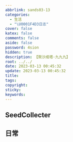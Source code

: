 ```yaml
---
abbrlink: sands03-13
categories:
  - 生活
  - "\U0001F4D3日志"
cover: false
katex: false
comments: false
aside: false
password: 4sion
hidden: true
description: 【聚沙成塔·九九九】
root: ../../
date: 2023-03-13 00:45:32
update: 2023-03-13 00:45:32
title:
tags:
copyright:
sticky:
keywords:
---
```


## SeedCollecter


## 日常